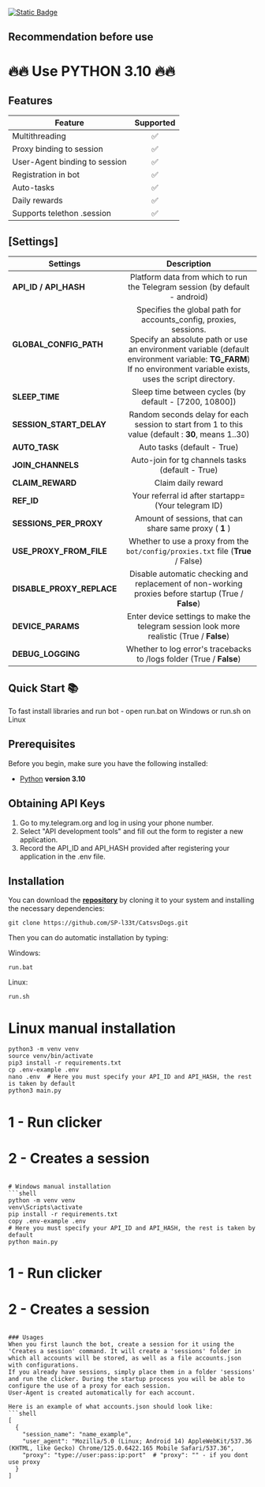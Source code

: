 [![Static Badge](https://img.shields.io/badge/Telegram-Bot%20Link-Link?style=for-the-badge&logo=Telegram&logoColor=white&logoSize=auto&color=blue)](https://t.me/catsdogs_game_bot/join?startapp=525256526)

## Recommendation before use

# 🔥🔥 Use PYTHON 3.10 🔥🔥

## Features  
| Feature                       | Supported |
|-------------------------------|:---------:|
| Multithreading                |     ✅     |
| Proxy binding to session      |     ✅     |
| User-Agent binding to session |     ✅     |
| Registration in bot           |     ✅     |
| Auto-tasks                    |     ✅     |
| Daily rewards                 |     ✅     |
| Supports telethon .session    |     ✅     |



## [Settings]
| Settings                  |                                                                                                                  Description                                                                                                                  |
|---------------------------|:---------------------------------------------------------------------------------------------------------------------------------------------------------------------------------------------------------------------------------------------:|
| **API_ID / API_HASH**     |                                                                                  Platform data from which to run the Telegram session (by default - android)                                                                                  |
| **GLOBAL_CONFIG_PATH**    | Specifies the global path for accounts_config, proxies, sessions. <br/>Specify an absolute path or use an environment variable (default environment variable: **TG_FARM**) <br/>If no environment variable exists, uses the script directory. |
| **SLEEP_TIME**            |                                                                                            Sleep time between cycles (by default - [7200, 10800])                                                                                             |
| **SESSION_START_DELAY**   |                                                                      Random seconds delay for each session to start from 1 to this value (default : **30**, means 1..30)                                                                      |
| **AUTO_TASK**             |                                                                                                          Auto tasks (default - True)                                                                                                          |
| **JOIN_CHANNELS**         |                                                                                               Auto-join for tg channels tasks (default - True)                                                                                                |
| **CLAIM_REWARD**          |                                                                                                              Claim daily reward                                                                                                               |
| **REF_ID**                |                                                                                              Your referral id after startapp= (Your telegram ID)                                                                                              |
| **SESSIONS_PER_PROXY**    |                                                                                            Amount of sessions, that can share same proxy ( **1** )                                                                                            |
| **USE_PROXY_FROM_FILE**   |                                                                               Whether to use a proxy from the `bot/config/proxies.txt` file (**True** / False)                                                                                |
| **DISABLE_PROXY_REPLACE** |                                                                      Disable automatic checking and replacement of non-working proxies before startup (True / **False**)                                                                      |
| **DEVICE_PARAMS**         |                                                                          Enter device settings to make the telegram session look more realistic  (True / **False**)                                                                           |
| **DEBUG_LOGGING**         |                                                                                     Whether to log error's tracebacks to /logs folder (True / **False**)                                                                                      |

## Quick Start 📚

To fast install libraries and run bot - open run.bat on Windows or run.sh on Linux

## Prerequisites
Before you begin, make sure you have the following installed:
- [Python](https://www.python.org/downloads/) **version 3.10**

## Obtaining API Keys
1. Go to my.telegram.org and log in using your phone number.
2. Select "API development tools" and fill out the form to register a new application.
3. Record the API_ID and API_HASH provided after registering your application in the .env file.

## Installation
You can download the [**repository**](https://github.com/SP-l33t/CatsvsDogs) by cloning it to your system and installing the necessary dependencies:
```shell
git clone https://github.com/SP-l33t/CatsvsDogs.git
```

Then you can do automatic installation by typing:

Windows:
```shell
run.bat
```

Linux:
```shell
run.sh
```

# Linux manual installation
```shell
python3 -m venv venv
source venv/bin/activate
pip3 install -r requirements.txt
cp .env-example .env
nano .env  # Here you must specify your API_ID and API_HASH, the rest is taken by default
python3 main.py
```

# 1 - Run clicker
# 2 - Creates a session
```

# Windows manual installation
```shell
python -m venv venv
venv\Scripts\activate
pip install -r requirements.txt
copy .env-example .env
# Here you must specify your API_ID and API_HASH, the rest is taken by default
python main.py
```

# 1 - Run clicker
# 2 - Creates a session
```

### Usages
When you first launch the bot, create a session for it using the 'Creates a session' command. It will create a 'sessions' folder in which all accounts will be stored, as well as a file accounts.json with configurations.
If you already have sessions, simply place them in a folder 'sessions' and run the clicker. During the startup process you will be able to configure the use of a proxy for each session.
User-Agent is created automatically for each account.

Here is an example of what accounts.json should look like:
```shell
[
  {
    "session_name": "name_example",
    "user_agent": "Mozilla/5.0 (Linux; Android 14) AppleWebKit/537.36 (KHTML, like Gecko) Chrome/125.0.6422.165 Mobile Safari/537.36",
    "proxy": "type://user:pass:ip:port"  # "proxy": "" - if you dont use proxy
  }
]
```



